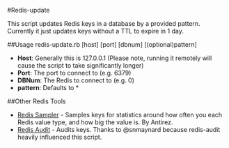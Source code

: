 #Redis-update

This script updates Redis keys in a database by a provided pattern. Currently it just updates keys without a TTL to expire in 1 day.

##Usage
    redis-update.rb [host] [port] [dbnum] [(optional)pattern]

- **Host**: Generally this is 127.0.0.1 (Please note, running it remotely will cause the script to take significantly longer)
- **Port**: The port to connect to (e.g. 6379)
- **DBNum**: The Redis to connect to (e.g. 0)
- **pattern**: Defaults to *

##Other Redis Tools
- [Redis Sampler](https://github.com/antirez/redis-sampler) - Samples keys for statistics around how often you each Redis value type, and how big the value is. By Antirez.
- [Redis Audit](https://github.com/snmaynard/redis-audit) - Audits keys.  Thanks to @snmaynard because redis-audit heavily influenced this script.